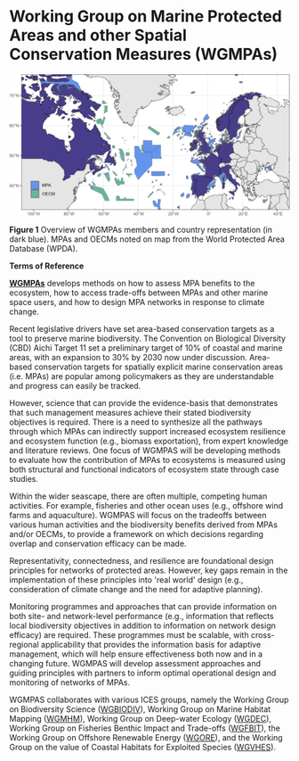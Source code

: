 # Working Group on Marine Protected Areas and other Spatial Conservation Measures (WGMPAs)

![ ](/output/readme_plot.png)

__Figure 1__ Overview of WGMPAs members and country representation (in dark blue). MPAs and OECMs noted on map from the World Protected Area Database (WPDA). 

__Terms of Reference__

[__WGMPAs__](https://www.ices.dk/community/groups/Pages/wgmpas.aspx) develops methods on how to assess MPA benefits to the ecosystem, how to access trade-offs between MPAs and other marine space users, and how to design MPA networks in response to climate change.

Recent legislative drivers have set area-based conservation targets as a tool to preserve marine biodiversity. The Convention on Biological Diversity (CBD) Aichi Target 11 set a preliminary target of 10% of coastal and marine areas, with an expansion to 30% by 2030 now under discussion. Area-based conservation targets for spatially explicit marine conservation areas (i.e. MPAs) are popular among policymakers as they are understandable and progress can easily be tracked.

However, science that can provide the evidence-basis that demonstrates that such management measures achieve their stated biodiversity objectives is required. There is a need to synthesize all the pathways through which MPAs can indirectly support increased ecosystem resilience and ecosystem function (e.g., biomass exportation), from expert knowledge and literature reviews. One focus of WGMPAS will be developing methods to evaluate how the contribution of MPAs to ecosystems is measured using both structural and functional indicators of ecosystem state through case studies.

Within the wider seascape, there are often multiple, competing human activities. For example, fisheries and other ocean uses (e.g., offshore wind farms and aquaculture). WGMPAS will focus on the tradeoffs between various human activities and the biodiversity benefits derived from MPAs and/or OECMs, to provide a framework on which decisions regarding overlap and conservation efficacy can be made.

Representativity, connectedness, and resilience are foundational design principles for networks of protected areas. However, key gaps remain in the implementation of these principles into 'real world' design (e.g., consideration of climate change and the need for adaptive planning).

Monitoring programmes and approaches that can provide information on both site- and network-level performance (e.g., information that reflects local biodiversity objectives in addition to information on network design efficacy) are required. These programmes must be scalable, with cross-regional applicability that provides the information basis for adaptive ​management, which will help ensure effectiveness both now and in a changing future. WGMPAS will develop assessment approaches and guiding principles with partners to inform optimal operational design and monitoring of networks of MPAs.

WGMPAS collaborates with various ICES groups, namely the Working Group on Biodiversity Science ([WGBIODIV](https://www.ices.dk/community/groups/Pages/wgbiodiv.aspx)), Working Group on Marine Habitat Mapping ([WGMHM](https://www.ices.dk/community/groups/Pages/WGMHM.aspx)), Working Group on Deep-water Ecology ([WGDEC](https://www.ices.dk/community/groups/pages/wgdec.aspx)), Working Group on Fisheries Benthic Impact and Trade-offs ([WGFBIT](https://www.ices.dk/community/groups/Pages/WGFBIT.aspx)), the Working Group on Offshore Renewable Energy ([WGORE](https://www.ices.dk/community/groups/Pages/WGORE.aspx)), and the Working Group on the value of Coastal Habitats for Exploited Species ([WGVHES](https://www.ices.dk/community/groups/Pages/WGVHES.aspx)).


